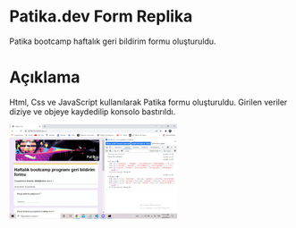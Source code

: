 # Patika.dev Form Replika

Patika bootcamp haftalık geri bildirim formu oluşturuldu.

# Açıklama

Html, Css ve JavaScript kullanılarak Patika formu oluşturuldu. Girilen veriler diziye ve objeye kaydedilip konsolo bastırıldı.

<img src="img\form.png" width="300"/>
